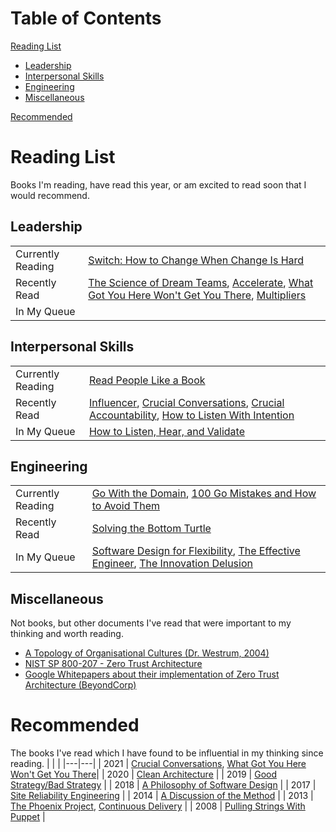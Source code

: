 # Table of Contents
[Reading List](#reading-list)
- [Leadership](#leadership)
- [Interpersonal Skills](#interpersonal-skills)
- [Engineering](#engineering)
- [Miscellaneous](#miscellaneous)

[Recommended](#recommended)


# Reading List
Books I'm reading, have read this year, or am excited to read soon that I would recommend.

## Leadership
| | |
|---|---------|
| Currently Reading | [Switch: How to Change When Change Is Hard](https://www.amazon.com/Switch-Change-Things-When-Hard/dp/0385528752) |
| Recently Read | [The Science of Dream Teams](https://www.amazon.com/Science-Dream-Teams-Optimization-Productivity/dp/1260473740), [Accelerate](https://www.amazon.com/Accelerate-Software-Performing-Technology-Organizations/dp/1942788339), [What Got You Here Won't Get You There](https://www.amazon.com/What-Got-Here-Wont-There/dp/B00F6HD838), [Multipliers](https://www.amazon.com/Multipliers-Revised-Updated-Leaders-Everyone/dp/0062699172) |
| In My Queue |  |

## Interpersonal Skills
| | |
|---|---------|
| Currently Reading | [Read People Like a Book](https://www.amazon.com/Read-People-Like-Book-Charismatic/dp/B08QBB3MTG) |
| Recently Read | [Influencer](https://www.amazon.com/Influencer-Science-Leading-Change-Second/dp/0071808868), [Crucial Conversations](https://www.amazon.com/Crucial-Conversations-Talking-Stakes-Second/dp/0071771328), [Crucial Accountability](https://www.amazon.com/Crucial-Accountability-Resolving-Expectations-Commitments/dp/0071829318), [How to Listen With Intention](https://www.amazon.com/How-Listen-Intention-Communication-Relationships/dp/B08B7LNDQ8) |
| In My Queue | [How to Listen, Hear, and Validate](https://www.amazon.com/gp/product/B08WK8L2FD) |

## Engineering
| | |
|---|---------|
| Currently Reading | [Go With the Domain](https://threedots.tech/go-with-the-domain/), [100 Go Mistakes and How to Avoid Them](https://www.manning.com/books/100-go-mistakes-how-to-avoid-them) |
| Recently Read | [Solving the Bottom Turtle](https://thebottomturtle.io/Solving-the-bottom-turtle-SPIFFE-SPIRE-Book.pdf) |
| In My Queue | [Software Design for Flexibility](https://www.amazon.com/Software-Design-Flexibility-Programming-Yourself/dp/0262045494), [The Effective Engineer](https://www.amazon.com/Effective-Engineer-Engineering-Disproportionate-Meaningful/dp/0996128107), [The Innovation Delusion](https://www.amazon.com/Innovation-Delusion-Obsession-Disrupted-Matters/dp/0525575685) |

## Miscellaneous
Not books, but other documents I've read that were important to my thinking and worth reading.
- [A Topology of Organisational Cultures (Dr. Westrum, 2004)](https://qualitysafety.bmj.com/content/13/suppl_2/ii22)
- [NIST SP 800-207 - Zero Trust Architecture](https://doi.org/10.6028/NIST.SP.800-207)
- [Google Whitepapers about their implementation of Zero Trust Architecture (BeyondCorp)](https://www.beyondcorp.com)

# Recommended
The books I've read which I have found to be influential in my thinking since reading.
|   |   |
|---|---|
| 2021 | [Crucial Conversations](https://www.amazon.com/Crucial-Conversations-Talking-Stakes-Second/dp/0071771328), [What Got You Here Won't Get You There](https://www.amazon.com/What-Got-Here-Wont-There/dp/B00F6HD838)|
| 2020 | [Clean Architecture](https://www.amazon.com/Clean-Architecture-Craftsmans-Software-Structure/dp/0134494164) |
| 2019 | [Good Strategy/Bad Strategy](https://www.amazon.com/Good-Strategy-Bad-difference-matters/dp/1781256179) |
| 2018 | [A Philosophy of Software Design](https://www.amazon.com/Philosophy-Software-Design-2nd/dp/173210221X) |
| 2017 | [Site Reliability Engineering](https://www.amazon.com/Site-Reliability-Engineering-Production-Systems/dp/149192912X) |
| 2014 | [A Discussion of the Method](https://www.amazon.com/Discussion-Method-Conducting-Engineering-Technology/dp/0195155998) |
| 2013 | [The Phoenix Project](https://www.amazon.com/Phoenix-Project-DevOps-Helping-Business/dp/1942788290), [Continuous Delivery](https://www.amazon.com/Continuous-Delivery-Deployment-Automation-Addison-Wesley/dp/0321601912) |
| 2008 | [Pulling Strings With Puppet](https://www.amazon.com/Pulling-Strings-Puppet-Configuration-Management/dp/1590599780) |